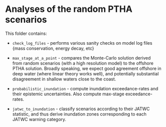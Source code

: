# Analyses of the random PTHA scenarios

This folder contains:

* `check_log_files` - performs various sanity checks on model log files {mass conservation, energy decay, etc}

* `max_stage_at_a_point` - compares the Monte-Carlo solution derived from random scenarios (with a high resolution model) to the offshore PTHA solution. Broadly speaking, we expect good agreement offshore in deep water (where linear theory works well), and potentially substantial disagreement in shallow waters close to the coast.

* `probabilistic_inundation` - compute inundation exceedance-rates and their epistemic uncertainties. Also compute max-stage exceedance-rates. 

* `jatwc_to_inundation` - classify scenarios according to their JATWC statistic, and thus derive inundation zones corresponding to each JATWC warning category.
